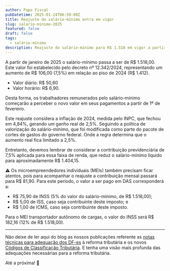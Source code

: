 ```yaml
---
author: Papo Fiscal
pubDatetime: 2025-01-24T06:50:00Z
title: Reajuste do salário-mínimo entra em vigor
slug: salario-minimo-2025
featured: false
draft: false
tags:
  - salário-mínimo
description: Reajuste do salário-mínimo para R$ 1.518 em vigor a partir de janeiro de 2025, representando um aumento de R$ 106.
---
```


<blockquote 
    class="instagram-media" 
    data-instgrm-permalink="https://www.instagram.com/p/DFPyxm0RbYD/?utm_source=ig_embed&amp;utm_campaign=loading" 
    data-instgrm-version="14" 
    style=" background:#FFF; border:0; border-radius:3px; box-shadow:0 0 1px 0 rgba(0,0,0,0.5),0 1px 10px 0 rgba(0,0,0,0.15); margin: 1px; max-width:540px; min-width:326px; padding:0; width:99.375%; width:-webkit-calc(100% - 2px); width:calc(100% - 2px);">
</blockquote>
<script async src="//www.instagram.com/embed.js"></script>

A partir de janeiro de 2025 o salário-mínimo passa a ser de R$ 1.518,00. Este valor foi estabelecido pelo decreto nº 12.342/2024, representando um aumento de R$ 106,00 (7,5%) em relação ao piso de 2024 (R$ 1.412).

- Valor diário: R$ 50,60
- Valor horário: R$ 6,90.

Desta forma, os trabalhadores remunerados pelo salário-mínimo começarão a perceber o novo valor em seus pagamentos a partir de 1º de fevereiro.

Este reajuste considera a inflação de 2024, medida pelo INPC, que fechou em 4,84%, gerando um ganho real de 2,5%. Seguindo a política de valorização do salário-mínimo, que foi modificada como parte do pacote de cortes de gastos do governo federal. Onde a regra determina que o aumento real fica limitado a 2,5%.

Entretanto, devemos lembrar de considerar a contribuição previdenciária de 7,5% aplicada para essa faixa de renda, que reduz o salário-mínimo líquido para aproximadamente R$ 1.404,15.

⚠️ Os microempreendedores individuais (MEIs) também precisam ficar atentos, pois para acompanhar o reajuste a contribuição mensal passará para R$ 81,90. Para este período, o valor a ser pago em DAS corresponderá a:

- R$ 75,90 de INSS (5% do valor do salário-mínimo, de R$ 1.518,00);
- R$ 5,00 de ISS, caso seja contribuinte deste imposto; e
- R$ 1,00 de ICMS, caso seja contribuinte deste imposto.

Para o MEI transportador autônomo de cargas, o valor do INSS será R$ 182,16 (12% de R$ 1.518,00).

---

Não deixe de ler aqui do blog as nossos publicações referente as [notas técnicas para adequação dos DF-es](https://papofiscal.blog/posts/reforma-tributaria-notas-tecnicas-dfe-nf-e-nfc-e-ct-e-bp-e-nf3-e-nfcom-nfs-e-nacional) à reforma tributária e os novos [Códigos de Classificação Tributária](https://papofiscal.blog/posts/reforma-tributaria-tabela-classificacao-tributaria-do-ibs-e-da-cbs). E tenha uma visão mais profunda das adequações necessárias para a reforma tributária.

Até a próxima! 👋
